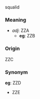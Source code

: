 squalid
### Meaning
+ _adj_: ZZA
    + __eg__: ZZB

### Origin

ZZC

### Synonym

__eg__: ZZD

+ ZZE


